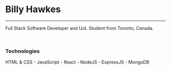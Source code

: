 # Billy Hawkes
---
Full Stack Software Developer and UoL Student from Toronto, Canada.

<br/>

### Technologies
HTML & CSS - JavaScript - React - NodeJS - ExpressJS - MongoDB
